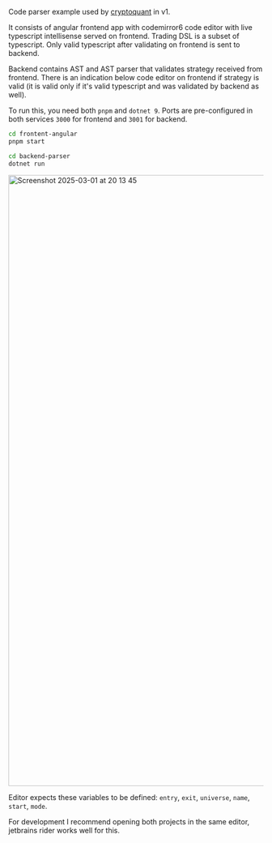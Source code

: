 Code parser example used by [cryptoquant](https://cryptoquant.dev) in v1.

It consists of angular frontend app with codemirror6 code editor with live typescript intellisense served on frontend.
Trading DSL is a subset of typescript. Only valid typescript after validating on frontend is sent to backend.

Backend contains AST and AST parser that validates strategy received from frontend. 
There is an indication below code editor on frontend if strategy is valid (it is valid only if it's valid typescript and was validated by backend as well).

To run this, you need both `pnpm` and `dotnet 9`. Ports are pre-configured in both services `3000` for frontend and `3001` for backend.

```bash frontend
cd frontent-angular
pnpm start
```

```bash backend
cd backend-parser
dotnet run
```

<img width="1206" alt="Screenshot 2025-03-01 at 20 13 45" src="https://github.com/user-attachments/assets/49a39717-7cdb-4fa1-8dca-c53b5d85ee39" />

Editor expects these variables to be defined: `entry`, `exit`, `universe`, `name`, `start`, `mode`.

For development I recommend opening both projects in the same editor, jetbrains rider works well for this.
